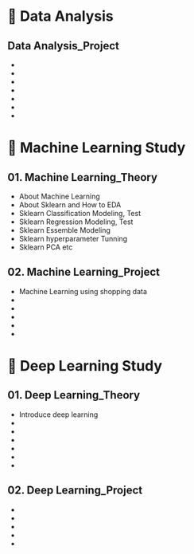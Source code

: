 # 🧠 Data Analysis
## Data Analysis_Project
*
*
*
*
*
*
*


# 🧠 Machine Learning Study
## 01. Machine Learning_Theory
* About Machine Learning
* About Sklearn and How to EDA
* Sklearn Classification Modeling, Test
* Sklearn Regression Modeling, Test
* Sklearn Essemble Modeling
* Sklearn hyperparameter Tunning
* Sklearn PCA etc

## 02. Machine Learning_Project
* Machine Learning using shopping data
*
*
*
*
*

# 🧠 Deep Learning Study
## 01. Deep Learning_Theory
* Introduce deep learning
*
*
*
*
*
*

## 02. Deep Learning_Project
*
*
*
*
*

